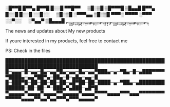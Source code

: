 

░█▀▀█ █▀▀▄ █▀▀█ █░░█ ▀▀█▀▀ 　 ▒█░▒█ ▒█▀▀▀█ 
▒█▄▄█ █▀▀▄ █░░█ █░░█ ░░█░░ 　 ▒█░▒█ ░▀▀▀▄▄ 
▒█░▒█ ▀▀▀░ ▀▀▀▀ ░▀▀▀ ░░▀░░ 　 ░▀▄▄▀ ▒█▄▄▄█
_͎͙_̪̫͖_͙̟̻_̡͚_̠͙̟_͍̪͜_̠͚̠_̡̟̙_̘̞_͖̞͔_̞͍_̺̪_͖͙͜_͕̪̙_̠̘͎_̟͓_͕̘_͕͎͙_̼̟͉_̡̠̝_̡̟͓_͉̞̠_͎͙_̪̫͖_͙̟̻_̡͚_̠͙̟_͍̪͜_̠͚̠_̡̟̙_̘̞_͖̞͔_̞͍_̺̪_͖͙͜_͕̪̙_̠̘͎_̟͓_͕̘_͕͎͙_̼̟͉

The news and updates about My new products

If youre interested in my products, feel free to contact me

PS: Check in the files









███████████████████████████████████████████████████████████████████████████████
█─▄▄▄─█─▄▄─█▄─▄▄▀█▄─▄▄─█▄─▄▄▀███▄─▄─▀█▄─█─▄███▀▀▀▀▀████▄─▄▄▀██▀▄─██▄─█─▄█▄─▄▄─█
█─███▀█─██─██─██─██─▄█▀██─██─████─▄─▀██▄─▄██████████████─██─██─▀─███▄▀▄███─▄█▀█
▀▄▄▄▄▄▀▄▄▄▄▀▄▄▄▄▀▀▄▄▄▄▄▀▄▄▄▄▀▀▀▀▄▄▄▄▀▀▀▄▄▄▀▀▀▀▀▀▀▀▀▀▀▀▀▄▄▄▄▀▀▄▄▀▄▄▀▀▀▄▀▀▀▄▄▄▄▄▀
